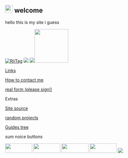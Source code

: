 <a href="https://theblockbreaker.github.io"><img src="https://theblockbreaker.github.io/assets/homebutton.gif" width="25" height="25"></a> welcome
---
             
hello this is my site i guess


<a href="https://tag.rc24.xyz/user/464869789488119808"><img src="https://tag.rc24.xyz/464869789488119808/tag.png" alt="RiiTag" /></a> <a href='http://internetometer.com/give/50316'><img src='http://internetometer.com/imagesmall/50316.png'/></a> <a href='http://internetometer.com/give/50316'><img src='http://internetometer.com/image/50316.png'/></a><img src="https://theblockbreaker.github.io/assets/wiiuspin.gif" width=110 height=110>

[Links](https://theblockbreaker.github.io/links)

[How to contact me](https://theblockbreaker.github.io/contact)

[real form (please sign!)](https://forms.gle/ctxhyRGY9vxr9EPd6)

Extras

[Site source](https://github.com/TheBlockbreaker/theblockbreaker.github.io)

[random projects](https://theblockbreaker.github.io/dwnlds-dir/)

[Guides tree](https://theblockbreaker.github.io/guides/)

sum noice buttons

<a href="https://discord.gg/c9zpWSUxGG"><img src="https://donut.eu.org/img/88x31/wii_super_cool.png" width="88" height="31"></a> <a href="https://tag.rc24.xyz/"><img src="https://donut.eu.org/img/88x31/riitag.png" width="88" height="31"></a> <a href="https://wiimmfi.de"><img src="https://donut.eu.org/img/88x31/wiimmfi.png" width="88" height="31"></a> <a href="https://donut.eu.org/"><img src="https://donut.eu.org/img/88x31/emsite.png" width="88" height="31"></a> <a href="https://www.youtube.com/watch?v=xvFZjo5PgG0"><img src="https://anlucas.neocities.org/clickhere_red.gif"></a>
